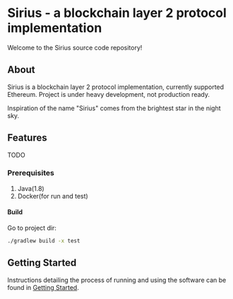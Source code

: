 # Sirius - a blockchain layer 2 protocol implementation

Welcome to the Sirius source code repository! 

## About

Sirius is a blockchain layer 2 protocol implementation, currently supported Ethereum. Project is under heavy development, not production ready.

Inspiration of the name "Sirius" comes from the brightest star in the night sky.
## Features 

TODO 

### Prerequisites

1. Java(1.8)
2. Docker(for run and test)

#### Build

Go to project dir:

```bash
./gradlew build -x test
```

<a name="gettingstarted"></a>
## Getting Started
Instructions detailing the process of running and using the software can be found in [Getting Started](./docs/gettingstarted.md).
